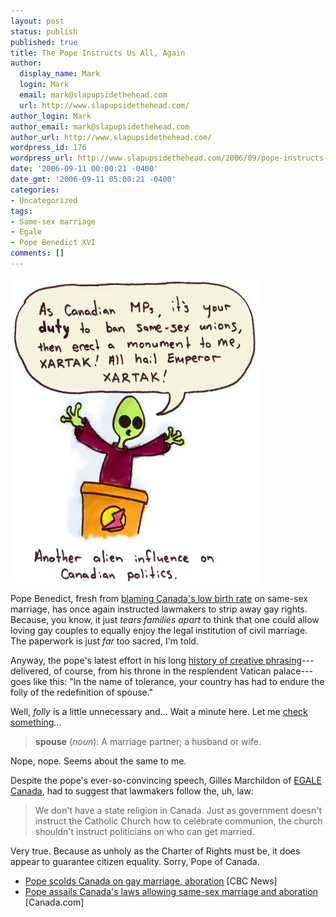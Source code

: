 ```yaml
---
layout: post
status: publish
published: true
title: The Pope Instructs Us All, Again
author:
  display_name: Mark
  login: Mark
  email: mark@slapupsidethehead.com
  url: http://www.slapupsidethehead.com/
author_login: Mark
author_email: mark@slapupsidethehead.com
author_url: http://www.slapupsidethehead.com/
wordpress_id: 176
wordpress_url: http://www.slapupsidethehead.com/2006/09/pope-instructs-us-all/
date: '2006-09-11 00:00:21 -0400'
date_gmt: '2006-09-11 05:00:21 -0400'
categories:
- Uncategorized
tags:
- Same-sex marriage
- Egale
- Pope Benedict XVI
comments: []
---
```

![All Hail Xartak!](/wp-content/media/2006/09/xartak.jpg)

Pope Benedict, fresh from [blaming Canada's low birth rate](http://www.slapupsidethehead.com/2006/05/chilling-message/ "I'm still scratching my head over that one...") on same-sex marriage, has once again instructed lawmakers to strip away gay rights. Because, you know, it just _tears families apart_ to think that one could allow loving gay couples to equally enjoy the legal institution of civil marriage. The paperwork is just _far_ too sacred, I'm told.

Anyway, the pope's latest effort in his long [history of creative phrasing](http://www.slapupsidethehead.com/2006/07/fun-with-words/ "It's really quite amusing to watch")---delivered, of course, from his throne in the resplendent Vatican palace---goes like this: "In the name of tolerance, your country has had to endure the folly of the redefinition of spouse."

Well, _folly_ is a little unnecessary and... Wait a minute here. Let me [check something](http://www.answers.com/spouse "From the good conglomerators at answers.com")...

> **spouse** (_noun_): A marriage partner; a husband or wife.

Nope, nope. Seems about the same to me.

Despite the pope's ever-so-convincing speech, Gilles Marchildon of [EGALE Canada](http://www.egale.ca/ "It's a French acronym, if you're wondering"), had to suggest that lawmakers follow the, uh, law:

> We don't have a state religion in Canada. Just as government doesn't instruct the Catholic Church how to celebrate communion, the church shouldn't instruct politicians on who can get married.

Very true. Because as unholy as the Charter of Rights must be, it does appear to guarantee citizen equality. Sorry, Pope of Canada.

- [Pope scolds Canada on gay marriage, aboration](http://www.cbc.ca/story/canada/national/2006/09/08/pope-canada.html) [CBC News]
- [Pope assails Canada's laws allowing same-sex marriage and aboration](http://www.canada.com/topics/news/national/story.html?id=bcb4eb08-6023-4068-a964-3c66fd46abff&k=84472) [Canada.com]
